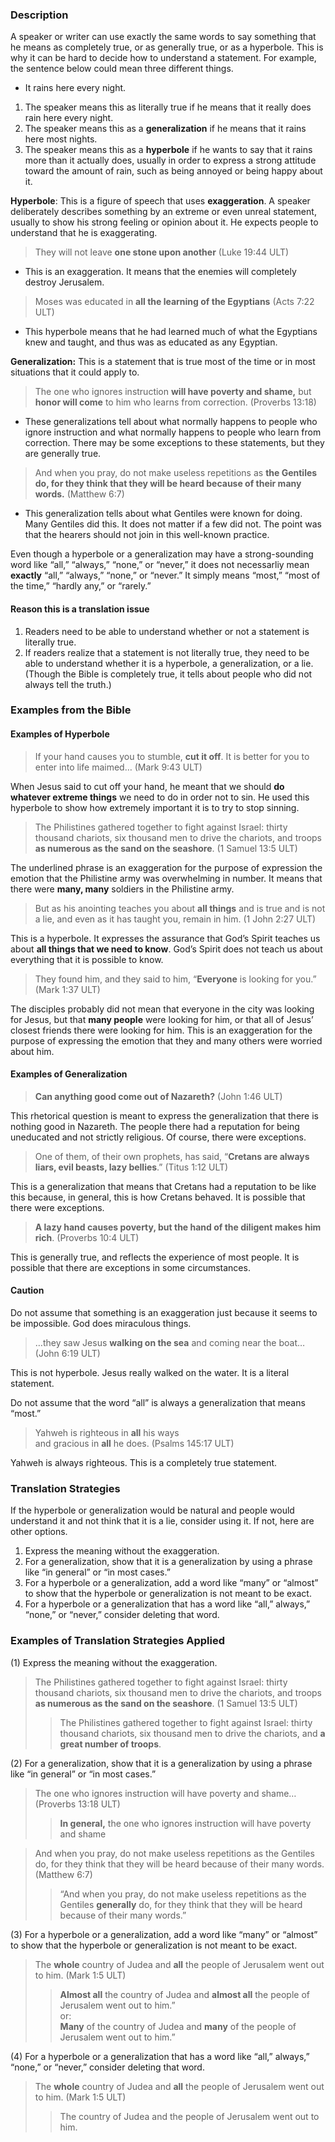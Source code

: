 

### Description

A speaker or writer can use exactly the same words to say something that he means as completely true, or as generally true, or as a hyperbole. This is why it can be hard to decide how to understand a statement. For example, the sentence below could mean three different things.

* It rains here every night.

1. The speaker means this as literally true if he means that it really does rain here every night.
1. The speaker means this as a **generalization** if he means that it rains here most nights.
1. The speaker means this as a **hyperbole** if he wants to say that it rains more than it actually does, usually in order to express a strong attitude toward the amount of rain, such as being annoyed or being happy about it.

**Hyperbole**: This is a figure of speech that uses **exaggeration**. A speaker deliberately describes something by an extreme or even unreal statement, usually to show his strong feeling or opinion about it. He expects people to understand that he is exaggerating.

> They will not leave **one stone upon another** (Luke 19:44 ULT)

* This is an exaggeration. It means that the enemies will completely destroy Jerusalem.

> Moses was educated in **all the learning of the Egyptians** (Acts 7:22 ULT)

* This hyperbole means that he had learned much of what the Egyptians knew and taught, and thus was as educated as any Egyptian.

**Generalization:** This is a statement that is true most of the time or in most situations that it could apply to.

> The one who ignores instruction **will have poverty and shame,** 
> but **honor will come** to him who learns from correction. (Proverbs 13:18)

* These generalizations tell about what normally happens to people who ignore instruction and what normally happens to people who learn from correction. There may be some exceptions to these statements, but they are generally true.

> And when you pray, do not make useless repetitions as **the Gentiles do, for they think that they will be heard because of their many words.** (Matthew 6:7)

* This generalization tells about what Gentiles were known for doing. Many Gentiles did this. It does not matter if a few did not. The point was that the hearers should not join in this well-known practice.

Even though a hyperbole or a generalization may have a strong-sounding word like “all,” “always,” “none,” or “never,” it does not necessarliy mean **exactly** “all,” “always,” “none,” or “never.” It  simply means “most,” “most of the time,” “hardly any,” or “rarely.”

#### Reason this is a translation issue

1. Readers need to be able to understand whether or not a statement is literally true.
1. If readers realize that a statement is not literally true, they need to be able to understand whether it is a hyperbole, a generalization, or a lie. (Though the Bible is completely true, it tells about people who did not always tell the truth.)


### Examples from the Bible

#### Examples of Hyperbole

> If your hand causes you to stumble, **cut it off**. It is better for you to enter into life maimed… (Mark 9:43 ULT)

When Jesus said to cut off your hand, he meant that we should **do whatever extreme things** we need to do in order not to sin. He used this hyperbole to show how extremely important it is to try to stop sinning.

> The Philistines gathered together to fight against Israel: thirty thousand chariots, six thousand men to drive the chariots, and troops **as numerous as the sand on the seashore**. (1 Samuel 13:5 ULT)

The underlined phrase is an exaggeration for the purpose of expression the emotion that the Philistine army was overwhelming in number. It means that there were **many, many** soldiers in the Philistine army.

> But as his anointing teaches you about **all things** and is true and is not a lie, and even as it has taught you, remain in him. (1 John 2:27 ULT)

This is a hyperbole. It expresses the assurance that God’s Spirit teaches us about **all things that we need to know**. God’s Spirit does not teach us about everything that it is possible to know.  

> They found him, and they said to him, “**Everyone** is looking for you.” (Mark 1:37 ULT)

The disciples probably did not mean that everyone in the city was looking for Jesus, but that **many people** were looking for him, or that all of Jesus’ closest friends there were looking for him. This is an exaggeration for the purpose of expressing the emotion that they and many others were worried about him.

#### Examples of Generalization

> **Can anything good come out of Nazareth?** (John 1:46 ULT)

This rhetorical question is meant to express the generalization that there is nothing good in Nazareth. The people there had a reputation for being uneducated and not strictly religious. Of course, there were exceptions. 

> One of them, of their own prophets, has said, “**Cretans are always liars, evil beasts, lazy bellies**.” (Titus 1:12 ULT)

This is a generalization that means that Cretans had a reputation to be like this because, in general, this is how Cretans behaved. It is possible that there were exceptions. 

> **A lazy hand causes poverty, but the hand of the diligent makes him rich**. (Proverbs 10:4 ULT) 

This is generally true, and reflects the experience of most people. It is possible that there are exceptions in some circumstances.

#### Caution

Do not assume that something is an exaggeration just because it seems to be impossible. God does miraculous things.
> …they saw Jesus **walking on the sea** and coming near the boat… (John 6:19 ULT)

This is not hyperbole. Jesus really walked on the water. It is a literal statement.

Do not assume that the word “all” is always a generalization that means “most.”

> Yahweh is righteous in **all** his ways  
> and gracious in **all** he does. (Psalms 145:17 ULT)

Yahweh is always righteous. This is a completely true statement.

### Translation Strategies

If the hyperbole or generalization would be natural and people would understand it and not think that it is a lie, consider using it. If not, here are other options.

1. Express the meaning without the exaggeration.
1. For a generalization, show that it is a generalization by using a phrase like “in general” or “in most cases.”
1. For a hyperbole or a generalization, add a word like “many” or “almost” to show that the hyperbole or generalization is not meant to be exact.
1. For a hyperbole or a generalization that has a word like “all,” always,” “none,” or “never,” consider deleting that word.


### Examples of Translation Strategies Applied

(1) Express the meaning without the exaggeration.

> The Philistines gathered together to fight against Israel: thirty thousand chariots, six thousand men to drive the chariots, and troops **as numerous as the sand on the seashore**. (1 Samuel 13:5 ULT)  
>> The Philistines gathered together to fight against Israel: thirty thousand chariots, six thousand men to drive the chariots, and **a great number of troops**.

(2) For a generalization, show that it is a generalization by using a phrase like “in general” or “in most cases.”

> The one who ignores instruction will have poverty and shame… (Proverbs 13:18 ULT)  
>> **In general,** the one who ignores instruction will have poverty and shame
  
> And when you pray, do not make useless repetitions as the Gentiles do, for they think that they will be heard because of their many words. (Matthew 6:7)  
>> “And when you pray, do not make useless repetitions as the Gentiles **generally** do, for they think that they will be heard because of their many words.”

(3) For a hyperbole or a generalization, add a word like “many” or “almost” to show that the hyperbole or generalization is not meant to be exact.

> The **whole** country of Judea and **all** the people of Jerusalem went out to him. (Mark 1:5 ULT)  
>> **Almost all** the country of Judea and **almost all** the people of Jerusalem went out to him.”  
>> or:  
>> **Many** of the country of Judea and **many** of the people of Jerusalem went out to him.”

(4) For a hyperbole or a generalization that has a word like “all,” always,” “none,” or “never,” consider deleting that word.

> The **whole** country of Judea and **all** the people of Jerusalem went out to him. (Mark 1:5 ULT)  
>> The country of Judea and the people of Jerusalem went out to him.

